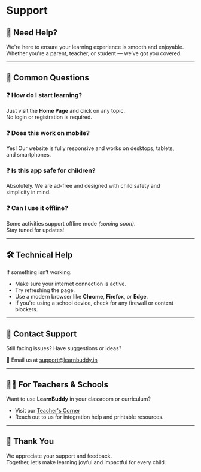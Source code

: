 # Support

## 🙋 Need Help?

We're here to ensure your learning experience is smooth and enjoyable.  
Whether you're a parent, teacher, or student — we’ve got you covered.

---

## 📌 Common Questions

### ❓ How do I start learning?

Just visit the **Home Page** and click on any topic.  
No login or registration is required.

### ❓ Does this work on mobile?

Yes! Our website is fully responsive and works on desktops, tablets,  
and smartphones.

### ❓ Is this app safe for children?

Absolutely. We are ad-free and designed with child safety and  
simplicity in mind.

### ❓ Can I use it offline?

Some activities support offline mode *(coming soon)*.  
Stay tuned for updates!

---

## 🛠️ Technical Help

If something isn’t working:

- Make sure your internet connection is active.  
- Try refreshing the page.  
- Use a modern browser like **Chrome**, **Firefox**, or **Edge**.  
- If you're using a school device, check for any firewall or content blockers.

---

## 💌 Contact Support

Still facing issues? Have suggestions or ideas?

📧 Email us at [support@learnbuddy.in](mailto:support@learnbuddy.in)  

---

## 🧑‍🏫 For Teachers & Schools

Want to use **LearnBuddy** in your classroom or curriculum?

- Visit our [Teacher's Corner](/survey)   
- Reach out to us for integration help and printable resources.

---

## 🙌 Thank You

We appreciate your support and feedback.  
Together, let’s make learning joyful and impactful for every child.
